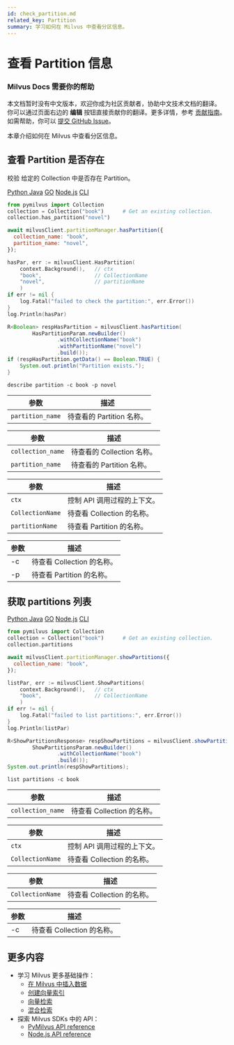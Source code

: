 ```yaml
---
id: check_partition.md
related_key: Partition
summary: 学习如何在 Milvus 中查看分区信息。
---
```


# 查看 Partition 信息

<div class="alert note">
<h3>Milvus Docs 需要你的帮助</h3>
本文档暂时没有中文版本，欢迎你成为社区贡献者，协助中文技术文档的翻译。<br>
你可以通过页面右边的 <b>编辑</b> 按钮直接贡献你的翻译。更多详情，参考 <a href="https://github.com/milvus-io/milvus-docs/blob/v2.0.0/CONTRIBUTING.md">贡献指南</a>。如需帮助，你可以 <a href="https://github.com/milvus-io/milvus-docs/issues/new/choose">提交 GitHub Issue</a>。
</div>


本章介绍如何在 Milvus 中查看分区信息。

## 查看 Partition 是否存在

校验 给定的 Collection 中是否存在 Partition。

<div class="multipleCode">
  <a href="?python">Python </a>
  <a href="?java">Java</a>
  <a href="?go">GO</a>
  <a href="?javascript">Node.js</a>
  <a href="?shell">CLI</a>
</div>


```python
from pymilvus import Collection
collection = Collection("book")      # Get an existing collection.
collection.has_partition("novel")
```

```javascript
await milvusClient.partitionManager.hasPartition({
  collection_name: "book",
  partition_name: "novel",
});
```

```go
hasPar, err := milvusClient.HasPartition(
    context.Background(),   // ctx
    "book",                 // CollectionName
    "novel",                // partitionName
    )
if err != nil {
    log.Fatal("failed to check the partition:", err.Error())
}
log.Println(hasPar)
```

```java
R<Boolean> respHasPartition = milvusClient.hasPartition(
        HasPartitionParam.newBuilder()
                .withCollectionName("book")
                .withPartitionName("novel")
                .build());
if (respHasPartition.getData() == Boolean.TRUE) {
    System.out.println("Partition exists.");
}
```

```shell
describe partition -c book -p novel
```

<table class="language-python">
	<thead>
        <tr>
            <th>参数</th>
            <th>描述</th>
        </tr>
	</thead>
	<tbody>
        <tr>
            <td><code>partition_name</code></td>
            <td>待查看的 Partition 名称。</td>
        </tr>
	</tbody>
</table>


<table class="language-javascript">
	<thead>
        <tr>
            <th>参数</th>
            <th>描述</th>
        </tr>
	</thead>
	<tbody>
        <tr>
            <td><code>collection_name</code></td>
            <td>待查看的 Collection 名称。</td>
        </tr>
        <tr>
            <td><code>partition_name</code></td>
            <td>待查看的 Partition 名称。</td>
        </tr>
	</tbody>
</table>

<table class="language-go">
	<thead>
    <tr>
        <th>参数</th>
        <th>描述</th>
    </tr>
	</thead>
	<tbody>
    <tr>
        <td><code>ctx</code></td>
        <td>控制 API 调用过程的上下文。</td>
    </tr>
    <tr>
        <td><code>CollectionName</code></td>
        <td>待查看 Collection 的名称。</td>
    </tr>
    <tr>
        <td><code>partitionName</code></td>
        <td>待查看 Partition 的名称。</td>
    </tr>
  </tbody>
</table>

<table class="language-shell">
    <thead>
        <tr>
            <th>参数</th>
            <th>描述</th>
        </tr>
    </thead>
    <tbody>
        <tr>
            <td>-c</td>
            <td>待查看 Collection 的名称。</td>
        </tr>
        <tr>
            <td>-p</td>
            <td>待查看 Partition 的名称。</td>
        </tr>
    </tbody>
</table>


## 获取 partitions 列表

<div class="multipleCode">
  <a href="?python">Python </a>
  <a href="?java">Java</a>
  <a href="?go">GO</a>
  <a href="?javascript">Node.js</a>
  <a href="?shell">CLI</a>
</div>


```python
from pymilvus import Collection
collection = Collection("book")      # Get an existing collection.
collection.partitions
```

```javascript
await milvusClient.partitionManager.showPartitions({
  collection_name: "book",
});
```

```go
listPar, err := milvusClient.ShowPartitions(
    context.Background(),   // ctx
    "book",                 // CollectionName
    )
if err != nil {
    log.Fatal("failed to list partitions:", err.Error())
}
log.Println(listPar)
```

```java
R<ShowPartitionsResponse> respShowPartitions = milvusClient.showPartitions(
        ShowPartitionsParam.newBuilder()
                .withCollectionName("book")
                .build());
System.out.println(respShowPartitions);
```

```shell
list partitions -c book
```

<table class="language-javascript">
	<thead>
        <tr>
            <th>参数</th>
            <th>描述</th>
        </tr>
	</thead>
	<tbody>
        <tr>
            <td><code>collection_name</code></td>
            <td>待查看 Collection 的名称。</td>
        </tr>
	</tbody>
</table>

<table class="language-go">
	<thead>
    <tr>
        <th>参数</th>
        <th>描述</th>
    </tr>
	</thead>
	<tbody>
    <tr>
        <td><code>ctx</code></td>
        <td>控制 API 调用过程的上下文。</td>
    </tr>
    <tr>
        <td><code>CollectionName</code></td>
        <td>待查看 Collection 的名称。</td>
    </tr>
  </tbody>
</table>

<table class="language-java">
	<thead>
    <tr>
        <th>参数</th>
        <th>描述</th>
    </tr>
	</thead>
	<tbody>
    <tr>
        <td><code>CollectionName</code></td>
        <td>待查看 Collection 的名称。</td>
    </tr>
  </tbody>
</table>

<table class="language-shell">
    <thead>
        <tr>
            <th>参数</th>
            <th>描述</th>
        </tr>
    </thead>
    <tbody>
        <tr>
            <td>-c</td>
            <td>待查看 Collection 的名称。</td>
        </tr>
    </tbody>
</table>


## 更多内容

- 学习 Milvus 更多基础操作：
  - [在 Milvus 中插入数据](insert_data.md)
  - [创建向量索引](build_index.md)
  - [向量检索](search.md)
  - [混合检索](hybridsearch.md)
- 探索 Milvus SDKs 中的 API：
  - [PyMilvus API reference](/api-reference/pymilvus/v2.0.2/tutorial.html)
  - [Node.js API reference](/api-reference/node/v2.0.2/tutorial.html)

